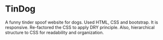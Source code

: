# TinDog
A funny tinder spoof website for dogs. Used HTML, CSS and bootstrap. It is responsive. Re-factored the CSS to apply DRY principle. Also, hierarchical structure to CSS for readability and organization.  
